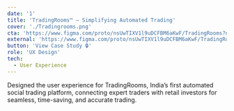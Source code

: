 ```yaml
---
date: '1'
title: 'TradingRooms™ – Simplifying Automated Trading'
cover: './Tradingrooms.png'
cta: 'https://www.figma.com/proto/nsUwTIXV1l9uDCFBM6aKwF/TradingRooms?node-id=1-1093&t=Uios0vIrTCJAB4Ws-1&scaling=scale-down-width&content-scaling=fixed&page-id=0%3A1'
external: 'https://www.figma.com/proto/nsUwTIXV1l9uDCFBM6aKwF/TradingRooms?node-id=1-1093&t=Uios0vIrTCJAB4Ws-1&scaling=scale-down-width&content-scaling=fixed&page-id=0%3A1'
button: 'View Case Study 🔒'
role: 'UX Design'
tech:
  - User Experience
---
```


Designed the user experience for TradingRooms, India’s first automated social trading platform, connecting expert traders with retail investors for seamless, time-saving, and accurate trading.
